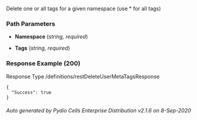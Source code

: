 






 
Delete one or all tags for a given namespace (use * for all tags)  


### Path Parameters

 - **Namespace** (_string, required_) 

 - **Tags** (_string, required_) 




### Response Example (200)
Response Type /definitions/restDeleteUserMetaTagsResponse

```
{
  "Success": true
}
```




###### Auto generated by Pydio Cells Enterprise Distribution v2.1.6 on 8-Sep-2020
